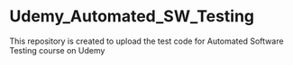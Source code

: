 # Udemy_Automated_SW_Testing
This repository is created to upload the test code for Automated Software Testing course on Udemy
